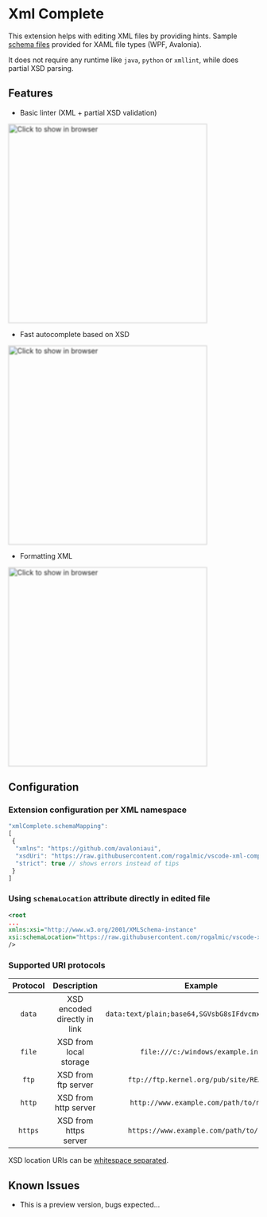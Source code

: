# Xml Complete

This extension helps with editing XML files by providing hints. Sample [schema files](https://github.com/rogalmic/vscode-xml-complete/tree/master/test) provided for XAML file types (WPF, Avalonia).

It does not require any runtime like `java`, `python` or `xmllint`, while does partial XSD parsing.

## Features

- Basic linter (XML + partial XSD validation)

[<img src="https://raw.githubusercontent.com/rogalmic/vscode-xml-complete/gif/images/vscode-xml-complete-linter.png" width="400" style="filter: blur(1px); " title="Click to show in browser"/>](https://raw.githubusercontent.com/rogalmic/vscode-xml-complete/gif/images/vscode-xml-complete-linter.png)

- Fast autocomplete based on XSD

[<img src="https://raw.githubusercontent.com/rogalmic/vscode-xml-complete/gif/images/vscode-xml-complete-complete.png" width="400" style="filter: blur(1px); " title="Click to show in browser"/>](https://raw.githubusercontent.com/rogalmic/vscode-xml-complete/gif/images/vscode-xml-complete-complete.png)

- Formatting XML

[<img src="https://raw.githubusercontent.com/rogalmic/vscode-xml-complete/gif/images/vscode-xml-complete-format.png" width="400" style="filter: blur(1px); " title="Click to show in browser"/>](https://raw.githubusercontent.com/rogalmic/vscode-xml-complete/gif/images/vscode-xml-complete-format.png)

## Configuration

### Extension configuration per XML namespace
```javascript
"xmlComplete.schemaMapping":
[
 {
  "xmlns": "https://github.com/avaloniaui",
  "xsdUri": "https://raw.githubusercontent.com/rogalmic/vscode-xml-complete/master/test/Avalonia/AvaloniaXamlSchema.xsd",
  "strict": true // shows errors instead of tips
 }
]
```
### Using `schemaLocation` attribute directly in edited file
```xml
<root
...
xmlns:xsi="http://www.w3.org/2001/XMLSchema-instance"
xsi:schemaLocation="https://raw.githubusercontent.com/rogalmic/vscode-xml-complete/master/test/Avalonia/AvaloniaXamlSchema.xsd"
/>
```

### Supported URI protocols

| Protocol  | Description                     | Example
|:---------:|:-------------------------------:|:---------------------------------:
| `data`    | XSD encoded directly in link    | `data:text/plain;base64,SGVsbG8sIFdvcmxkIQ%3D%3D`
| `file`    | XSD from local storage          | `file:///c:/windows/example.ini`
| `ftp`     | XSD from ftp server             | `ftp://ftp.kernel.org/pub/site/README`
| `http`    | XSD from http server            | `http://www.example.com/path/to/name`
| `https`   | XSD from https server           | `https://www.example.com/path/to/name`

XSD location URIs can be [whitespace separated](https://raw.githubusercontent.com/rogalmic/vscode-xml-complete/master/test/Svg/Test.svg).

## Known Issues

- This is a preview version, bugs expected...

